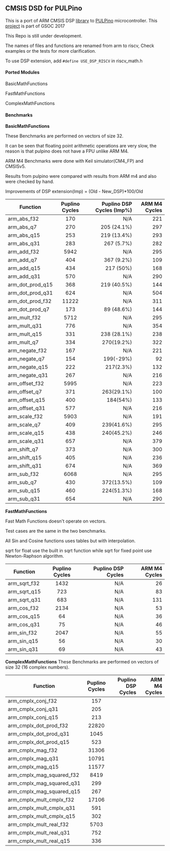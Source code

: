 ## CMSIS DSD for PULPino
This is a port of ARM CMSIS DSP [library](http://www.keil.com/pack/doc/CMSIS/DSP/html/index.html) to [PULPino](https://github.com/pulp-platform/pulpino) microcontroller.
This [project](https://summerofcode.withgoogle.com/projects/?sp-search=Mostafa#5599084384616448) is part of GSOC 2017 

This Repo is still under development.

The names of files and functions are renamed from arm to riscv, Check  examples or the tests for more clarification.

To use DSP extension, add `#define USE_DSP_RISCV` in riscv_math.h


#### Ported Modules
BasicMathFunctions

FastMathFunctions

ComplexMathFunctions
#### Benchmarks
**BasicMathFunctions**

These Benchmarks are performed on vectors of size 32.

It can be seen that floating point arithmetic operations are very slow, the reason is that pulpino does not have a FPU unlike ARM M4.

ARM M4 Benchmarks were done with  Keil simulator(CM4_FP) and CMSISv5.

Results from pulpino were compared with results from ARM m4 and also were checked by hand.

Improvements of DSP extension(Imp) = (Old - New_DSP)*100/Old


| Function        | Puplino Cycles           | Puplino DSP Cycles (Imp%)|  ARM M4 Cycles|
| ------------- |:-------------:| -----:| -----:|
| arm_abs_f32      | 170 | N/A| 221| 
| arm_abs_q7      | 270 |  205 (24.1%)| 297| 
| arm_abs_q15      | 253  |  219 (13.4%)| 293| 
| arm_abs_q31      | 283  |  267 (5.7%)| 282| 
| arm_add_f32      | 5942  | N/A | 295| 
| arm_add_q7      | 404 | 367 (9.2%)| 109| 
| arm_add_q15      | 434 | 217 (50%)| 168| 
| arm_add_q31      | 570 | N/A | 290| 
| arm_dot_prod_q15      | 368 |219 (40.5%)  |144 | 
| arm_dot_prod_q31      | 624 |  N/A|504 | 
| arm_dot_prod_f32      | 11222 | N/A | 311| 
| arm_dot_prod_q7      | 173 | 89 (48.6%) | 144| 
| arm_mult_f32      | 5712 | N/A | 295| 
| arm_mult_q31      | 776 |  N/A| 354| 
| arm_mult_q15      | 331 | 238 (28.1%)| 238| 
| arm_mult_q7      | 334 | 270(19.2%) | 322 | 
| arm_negate_f32      | 167 | N/A | 221| 
| arm_negate_q7      | 154  |  199(-29%)| 92| 
| arm_negate_q15      | 222  |  217(2.3%)| 132| 
| arm_negate_q31      | 267  | N/A | 216| 
| arm_offset_f32      | 5995 |  N/A| 223| 
| arm_offset_q7      | 371 |  263(29.1%)| 100| 
| arm_offset_q15      | 400 | 184(54%) | 133| 
| arm_offset_q31      | 577 | N/A | 216| 
| arm_scale_f32      | 5903 | N/A | 191| 
| arm_scale_q7      | 409 | 239(41.6%) | 295| 
| arm_scale_q15      | 438 | 240(45.2%) | 246| 
| arm_scale_q31      | 657 | N/A | 379| 
| arm_shift_q7      | 373 |  N/A |300 | 
| arm_shift_q15      | 405 |  N/A | 236| 
| arm_shift_q31      | 674|  N/A | 369| 
| arm_sub_f32      | 6068 | N/A |295 | 
| arm_sub_q7      | 430 |  372(13.5%)| 109| 
| arm_sub_q15      | 460 | 224(51.3%) | 168| 
| arm_sub_q31      | 654 | N/A | 290| 

**FastMathFunctions**

Fast Math Functions doesn't operate on vectors.

Test cases are the same in the two benchmarks.

All Sin and Cosine functions uses tables but with interpolation.

sqrt for float use the built in sqrt function while sqrt for fixed point use  Newton-Raphson algorithm.

| Function        | Puplino Cycles           | Puplino DSP  Cycles|  ARM M4 Cycles|
| ------------- |:-------------:| -----:| -----:|
| arm_sqrt_f32      | 1432 |N/A  | 26| 
| arm_sqrt_q15      | 723 |  N/A| 83| 
| arm_sqrt_q31      | 683 | N/A | 131| 
| arm_cos_f32      | 2134 |  N/A| 53| 
| arm_cos_q15      | 64|N/A  | 36| 
| arm_cos_q31      | 75 |  N/A| 46| 
| arm_sin_f32      | 2047 |  N/A| 55| 
| arm_sin_q15      | 56 |  N/A| 30| 
| arm_sin_q31      | 69 |  N/A| 43| 

**ComplexMathFunctions**
These Benchmarks are performed on vectors of size 32 (16 complex numbers).

| Function        | Puplino Cycles           | Puplino DSP  Cycles|  ARM M4 Cycles|
| ------------- |:-------------:| -----:| -----:|
| arm_cmplx_conj_f32      |  157|  | | 
| arm_cmplx_conj_q31      |  205|  | | 
| arm_cmplx_conj_q15      |  213| | | 
| arm_cmplx_dot_prod_f32      | 22820|  | | 
| arm_cmplx_dot_prod_q31      | 1045|| | 
| arm_cmplx_dot_prod_q15      | 523 |  | | 
| arm_cmplx_mag_f32      |  31306|  | | 
| arm_cmplx_mag_q31      |  10791|  | | 
| arm_cmplx_mag_q15      |  11577|  | | 
| arm_cmplx_mag_squared_f32      | 8419 |  | | 
| arm_cmplx_mag_squared_q31      | 299 |  | | 
| arm_cmplx_mag_squared_q15      |  267| | | 
| arm_cmplx_mult_cmplx_f32      | 17106|  | | 
| arm_cmplx_mult_cmplx_q31      |591 || | 
| arm_cmplx_mult_cmplx_q15      |  302|  | | 
| arm_cmplx_mult_real_f32      | 5703 |  | | 
| arm_cmplx_mult_real_q31      |  752|  | | 
| arm_cmplx_mult_real_q15      |  336|  | | 
